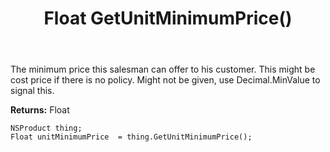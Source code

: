 ﻿---
uid: crmscript_ref_NSProduct_GetUnitMinimumPrice
title: Float GetUnitMinimumPrice()
intellisense: NSProduct.GetUnitMinimumPrice
keywords: NSProduct, GetUnitMinimumPrice
so.topic: reference
---

The minimum price this salesman can offer to his customer. This might be cost price if there is no policy. Might not be given, use Decimal.MinValue to signal this.

**Returns:** Float


```crmscript
NSProduct thing;
Float unitMinimumPrice  = thing.GetUnitMinimumPrice();
```


